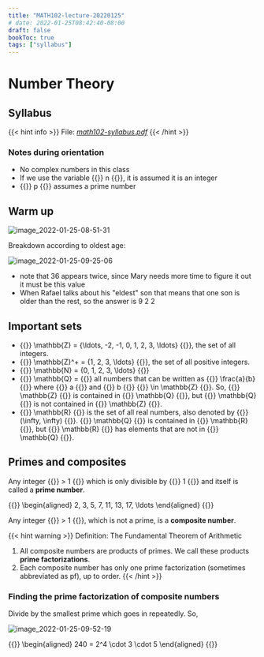 ```yaml
---
title: "MATH102-lecture-20220125"
# date: 2022-01-25T08:42:40-08:00
draft: false
bookToc: true
tags: ["syllabus"]
---
```


# Number Theory

## Syllabus

{{< hint info >}}
File: [*math102-syllabus.pdf*](/notes/math102-syllabus.pdf) 
{{< /hint >}}

### Notes during orientation

- No complex numbers in this class
- If we use the variable {{<k>}} n {{</k>}}, it is assumed it is an integer
- {{<k>}} p {{</k>}} assumes a prime number

## Warm up

![image_2022-01-25-08-51-31](/notes/image_2022-01-25-08-51-31.png)

Breakdown according to oldest age:

![image_2022-01-25-09-25-06](/notes/image_2022-01-25-09-25-06.png)

- note that 36 appears twice, since Mary needs more time to figure it out it must be this value
- When Rafael talks about his "eldest" son that means that one son is older than the rest, so the answer is 9 2 2

## Important sets

- {{<k>}} \mathbb{Z} = \{\ldots, -2, -1, 0, 1, 2, 3, \ldots\} {{</k>}}, the set of all integers.
- {{<k>}} \mathbb{Z}^+ = \{1, 2, 3, \ldots\}  {{</k>}}, the set of all positive integers.
- {{<k>}} \mathbb{N} = \{0, 1, 2, 3, \ldots\} {{</k>}}
- {{<k>}} \mathbb{Q} =  {{</k>}} all numbers that can be written as {{<k>}} \frac{a}{b} {{</k>}} where {{<k>}} a {{</k>}} and {{<k>}} b {{</k>}} {{<k>}} \in \mathbb{Z} {{</k>}}.
    So, {{<k>}} \mathbb{Z}  {{</k>}} is contained in {{<k>}} \mathbb{Q} {{</k>}}, but {{<k>}} \mathbb{Q} {{</k>}} is not contained in {{<k>}} \mathbb{Z}  {{</k>}}.
- {{<k>}} \mathbb{R} {{</k>}} is the set of all real numbers, also denoted by {{<k>}} (\infty, \infty) {{</k>}}.
{{<k>}} \mathbb{Q} {{</k>}} is contained in {{<k>}} \mathbb{R}  {{</k>}}, but {{<k>}} \mathbb{R}  {{</k>}} has elements that are not in {{<k>}} \mathbb{Q} {{</k>}}.

## Primes and composites

Any integer {{<k>}} > 1 {{</k>}} which is only divisible by {{<k>}} 1 {{</k>}} and itself is called a **prime number**.

{{<k display>}}
\begin{aligned}
    2, 3, 5, 7, 11, 13, 17, \ldots
\end{aligned}
{{</k>}}

Any integer {{<k>}} > 1 {{</k>}}, which is not a prime, is a **composite number**.

{{< hint warning >}}
Definition: The Fundamental Theorem of Arithmetic

1. All composite numbers are products of primes.
We call these products **prime factorizations**.
2. Each composite number has only one prime factorization (sometimes abbreviated as pf), up to order.
{{< /hint >}}

### Finding the prime factorization of composite numbers

Divide by the smallest prime which goes in repeatedly.
So,

![image_2022-01-25-09-52-19](/notes/image_2022-01-25-09-52-19.png)

{{<k display>}}
\begin{aligned}
    240 = 2^4 \cdot 3 \cdot 5
\end{aligned}
{{</k>}}

